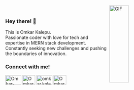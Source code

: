 ###
<img align="right" alt="GIF" src="https://github.com/abhisheknaiidu/abhisheknaiidu/blob/master/code.gif?raw=true" width="35%" height="25%" /><br>
### Hey there! 👋
This is Omkar Kalepu. <br>
Passionate coder with love for tech and expertise in MERN stack development.<br/>
Constantly seeking new challenges and pushing the boundaries of innovation.

<h3 align="left">Connect with me!</h3>
<p align="left">
<a href="mailto: omkar.kalepu2002@gmail.com" target="blank"><img align="center" src="https://cdn.jsdelivr.net/npm/simple-icons@3.0.1/icons/gmail.svg" alt="Omkar-Kalepu" height="30" width="50px" /></a>
<a href="https://x.com/Omkarstwt" target="blank"><img align="center" src="https://cdn.jsdelivr.net/npm/simple-icons@13.8.0/icons/x.svg" alt="Omkar-Kalepu" height="30" width="40px" /></a>
<a href="https://www.instagram.com/omkar.kalepu/" target="blank"><img align="center" src="https://cdn.jsdelivr.net/npm/simple-icons@3.0.1/icons/instagram.svg" alt="omkar.kalepu" height="30" width="50px" /></a>
<a href="https://www.linkedin.com/in/omkar-kalepu-7a6718219/" target="blank"><img align="center" src="https://cdn.jsdelivr.net/npm/simple-icons@3.0.1/icons/linkedin.svg" alt="Omkarkalepu" height="30" width="40" /></a>
</p>

